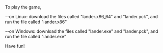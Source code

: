 To play the game,

--on Linux: download the files called "lander.x86_64" and "lander.pck", and run the file called "lander.x86"

--on Windows: download the files called "lander.exe" and "lander.pck", and run the file called "lander.exe"

Have fun!

